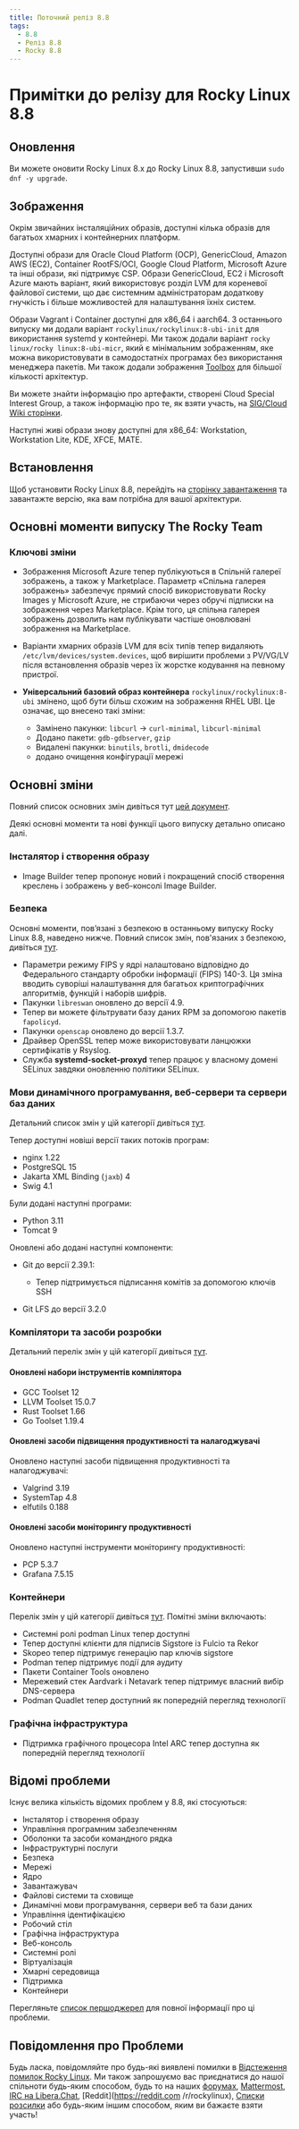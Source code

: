```yaml
---
title: Поточний реліз 8.8
tags:
  - 8.8
  - Реліз 8.8
  - Rocky 8.8
---
```


# Примітки до релізу для Rocky Linux 8.8

## Оновлення

Ви можете оновити Rocky Linux 8.x до Rocky Linux 8.8, запустивши `sudo dnf -y upgrade`.

## Зображення

Окрім звичайних інсталяційних образів, доступні кілька образів для багатьох хмарних і контейнерних платформ.

Доступні образи для Oracle Cloud Platform (OCP), GenericCloud, Amazon AWS (EC2), Container RootFS/OCI, Google Cloud Platform, Microsoft Azure та інші образи, які підтримує CSP. Образи GenericCloud, EC2 і Microsoft Azure мають варіант, який використовує розділ LVM для кореневої файлової системи, що дає системним адміністраторам додаткову гнучкість і більше можливостей для налаштування їхніх систем.

Образи Vagrant і Container доступні для x86_64 і aarch64. З останнього випуску ми додали варіант `rockylinux/rockylinux:8-ubi-init` для використання systemd у контейнері. Ми також додали варіант `rocky linux/rocky linux:8-ubi-micr`, який є мінімальним зображенням, яке можна використовувати в самодостатніх програмах без використання менеджера пакетів. Ми також додали зображення [Toolbox](https://containertoolbx.org/) для більшої кількості архітектур.

Ви можете знайти інформацію про артефакти, створені Cloud Special Interest Group, а також інформацію про те, як взяти участь, на [SIG/Cloud Wiki сторінки](https://sig-cloud.rocky.page/).

Наступні живі образи знову доступні для x86_64: Workstation, Workstation Lite, KDE, XFCE, MATE.

## Встановлення

Щоб установити Rocky Linux 8.8, перейдіть на [сторінку завантаження](https://rockylinux.org/download/) та завантажте версію, яка вам потрібна для вашої архітектури.

## Основні моменти випуску The Rocky Team

### Ключові зміни

* Зображення Microsoft Azure тепер публікуються в Спільній галереї зображень, а також у Marketplace. Параметр «Спільна галерея зображень» забезпечує прямий спосіб використовувати Rocky Images у Microsoft Azure, не стрибаючи через обручі підписки на зображення через Marketplace. Крім того, ця спільна галерея зображень дозволить нам публікувати частіше оновлювані зображення на Marketplace.
* Варіанти хмарних образів LVM для всіх типів тепер видаляють `/etc/lvm/devices/system.devices`, щоб вирішити проблеми з PV/VG/LV після встановлення образів через їх жорстке кодування на певному пристрої.
* **Універсальний базовий образ контейнера** `rockylinux/rockylinux:8-ubi` змінено, щоб бути більш схожим на зображення RHEL UBI. Це означає, що внесено такі зміни:

    * Замінено пакунки: `libcurl` -> `curl-minimal`, `libcurl-minimal`
    * Додано пакети: `gdb-gdbserver`, `gzip`
    * Видалені пакунки: `binutils`, `brotli`, `dmidecode`
    * додано очищення конфігурації мережі

## Основні зміни

Повний список основних змін дивіться тут [цей документ](https://access.redhat.com/documentation/en-us/red_hat_enterprise_linux/8/html/8.8_release_notes/overview#overview-major-changes).

Деякі основні моменти та нові функції цього випуску детально описано далі.

### Інсталятор і створення образу

* Image Builder тепер пропонує новий і покращений спосіб створення креслень і зображень у веб-консолі Image Builder.

### Безпека

Основні моменти, пов’язані з безпекою в останньому випуску Rocky Linux 8.8, наведено нижче. Повний список змін, пов'язаних з безпекою, дивіться [тут](https://access.redhat.com/documentation/en-us/red_hat_enterprise_linux/8/html/8.8_release_notes/new-features#new-features-security).

* Параметри режиму FIPS у ядрі налаштовано відповідно до Федерального стандарту обробки інформації (FIPS) 140-3. Ця зміна вводить суворіші налаштування для багатьох криптографічних алгоритмів, функцій і наборів шифрів.
* Пакунки `libreswan` оновлено до версії 4.9.
* Тепер ви можете фільтрувати базу даних RPM за допомогою пакетів `fapolicyd`.
* Пакунки `openscap` оновлено до версії 1.3.7.
* Драйвер OpenSSL тепер може використовувати ланцюжки сертифікатів у Rsyslog.
* Служба **systemd-socket-proxyd** тепер працює у власному домені SELinux завдяки оновленню політики SELinux.

### Мови динамічного програмування, веб-сервери та сервери баз даних

Детальний список змін у цій категорії дивіться [тут](https://access.redhat.com/documentation/en-us/red_hat_enterprise_linux/8/html/8.8_release_notes/new-features#new-features-dynamic-programming-languages-web-and-database-servers).

Тепер доступні новіші версії таких потоків програм:

* nginx 1.22
* PostgreSQL 15
* Jakarta XML Binding (`jaxb`) 4
* Swig 4.1

Були додані наступні програми:

* Python 3.11
* Tomcat 9

Оновлені або додані наступні компоненти:

* Git до версії 2.39.1:

    * Тепер підтримується підписання комітів за допомогою ключів SSH

* Git LFS до версії 3.2.0

### Компілятори та засоби розробки

Детальний перелік змін у цій категорії дивіться [тут](https://access.redhat.com/documentation/en-us/red_hat_enterprise_linux/8/html/8.8_release_notes/new-features#new-features-compilers-and-development-tools).

#### Оновлені набори інструментів компілятора

* GCC Toolset 12
* LLVM Toolset 15.0.7
* Rust Toolset 1.66
* Go Toolset 1.19.4

#### Оновлені засоби підвищення продуктивності та налагоджувачі

Оновлено наступні засоби підвищення продуктивності та налагоджувачі:

* Valgrind 3.19
* SystemTap 4.8
* elfutils 0.188

#### Оновлені засоби моніторингу продуктивності

Оновлено наступні інструменти моніторингу продуктивності:

* PCP 5.3.7
* Grafana 7.5.15

### Контейнери

Перелік змін у цій категорії дивіться [тут](https://access.redhat.com/documentation/en-us/red_hat_enterprise_linux/8/html/8.8_release_notes/new-features#new-features-containers). Помітні зміни включають:

* Системні ролі podman Linux тепер доступні
* Тепер доступні клієнти для підписів Sigstore із Fulcio та Rekor
* Skopeo тепер підтримує генерацію пар ключів sigstore
* Podman тепер підтримує події для аудиту
* Пакети Container Tools оновлено
* Мережевий стек Aardvark і Netavark тепер підтримує власний вибір DNS-сервера
* Podman Quadlet тепер доступний як попередній перегляд технології

### Графічна інфраструктура

* Підтримка графічного процесора Intel ARC тепер доступна як попередній перегляд технології

## Відомі проблеми

Існує велика кількість відомих проблем у 8.8, які стосуються:

* Інсталятор і створення образу
* Управління програмним забезпеченням
* Оболонки та засоби командного рядка
* Інфраструктурні послуги
* Безпека
* Мережі
* Ядро
* Завантажувач
* Файлові системи та сховище
* Динамічні мови програмування, сервери веб та бази даних
* Управління ідентифікацією
* Робочий стіл
* Графічна інфраструктура
* Веб-консоль
* Системні ролі
* Віртуалізація
* Хмарні середовища
* Підтримка
* Контейнери

Перегляньте [список першоджерел](https://access.redhat.com/documentation/en-us/red_hat_enterprise_linux/8/html/8.8_release_notes/known-issues) для повної інформації про ці проблеми.

## Повідомлення про Проблеми

Будь ласка, повідомляйте про будь-які виявлені помилки в [Відстеження помилок Rocky Linux](https://bugs.rockylinux.org/). Ми також запрошуємо вас приєднатися до нашої спільноти будь-яким способом, будь то на наших [форумах](https://forums.rockylinux.org), [Mattermost](https://chat.rockylinux.org), [IRC на Libera.Chat](irc://irc.liberachat/rockylinux), [Reddit](https://reddit.com /r/rockylinux), [Списки розсилки](https://lists.resf.org) або будь-яким іншим способом, яким ви бажаєте взяти участь!
